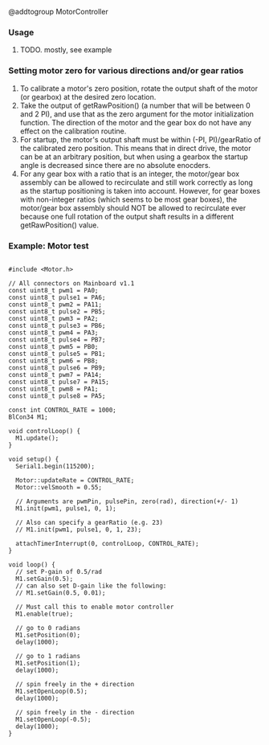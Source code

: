 @addtogroup MotorController

### Usage

1. TODO. mostly, see example

### Setting motor zero for various directions and/or gear ratios

1. To calibrate a motor's zero position, rotate the output shaft of the motor (or gearbox) at the desired zero location.
2. Take the output of getRawPosition() (a number that will be between 0 and 2 PI), and use that as the zero argument for the motor initialization function. The direction of the motor and the gear box do not have any effect on the calibration routine.
3. For startup, the motor's output shaft must be within (-PI, PI)/gearRatio of the calibrated zero position. This means that in direct drive, the motor can be at an arbitrary position, but when using a gearbox the startup angle is decreased since there are no absolute enocders.
4. For any gear box with a ratio that is an integer, the motor/gear box assembly can be allowed to recirculate and still work correctly as long as the startup positioning is taken into account. However, for gear boxes with non-integer ratios (which seems to be most gear boxes), the motor/gear box assembly should NOT be allowed to recirculate ever because one full rotation of the output shaft results in a different getRawPosition() value.

### Example: Motor test

~~~{.cpp}

#include <Motor.h>

// All connectors on Mainboard v1.1
const uint8_t pwm1 = PA0;
const uint8_t pulse1 = PA6;
const uint8_t pwm2 = PA11;
const uint8_t pulse2 = PB5;
const uint8_t pwm3 = PA2;
const uint8_t pulse3 = PB6;
const uint8_t pwm4 = PA3;
const uint8_t pulse4 = PB7;
const uint8_t pwm5 = PB0;
const uint8_t pulse5 = PB1;
const uint8_t pwm6 = PB8;
const uint8_t pulse6 = PB9;
const uint8_t pwm7 = PA14;
const uint8_t pulse7 = PA15;
const uint8_t pwm8 = PA1;
const uint8_t pulse8 = PA5;

const int CONTROL_RATE = 1000;
BlCon34 M1;

void controlLoop() {
  M1.update();
}

void setup() {
  Serial1.begin(115200);

  Motor::updateRate = CONTROL_RATE;
  Motor::velSmooth = 0.55;

  // Arguments are pwmPin, pulsePin, zero(rad), direction(+/- 1)
  M1.init(pwm1, pulse1, 0, 1);

  // Also can specify a gearRatio (e.g. 23)
  // M1.init(pwm1, pulse1, 0, 1, 23);

  attachTimerInterrupt(0, controlLoop, CONTROL_RATE);
}

void loop() {
  // set P-gain of 0.5/rad
  M1.setGain(0.5);
  // can also set D-gain like the following:
  // M1.setGain(0.5, 0.01);

  // Must call this to enable motor controller
  M1.enable(true);

  // go to 0 radians
  M1.setPosition(0);
  delay(1000);

  // go to 1 radians
  M1.setPosition(1);
  delay(1000);

  // spin freely in the + direction
  M1.setOpenLoop(0.5);
  delay(1000);

  // spin freely in the - direction
  M1.setOpenLoop(-0.5);
  delay(1000);
}

~~~
